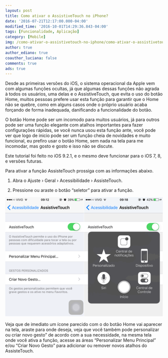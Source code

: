 ```yaml
---
layout: post
title: Como ativar o AssistiveTouch no iPhone?
date: '2016-07-21T12:17:00.000-04:00'
modified_time: '2016-10-01T14:29:36.843-04:00'
tags: [Funcionalidade, Aplicação]
category: [Mobile]
img: /como-ativar-o-assistivetouch-no-iphone/como-ativar-o-assistivetouch-no-iphone.jpg
author: true
author_ediano: true
coauthor_luciana: false
comments: true
ads: true
---
```


Desde as primeiras versões do iOS, o sistema operacional da Apple vem com algumas funções ocultas, já que algumas dessas funções não agrada à todos os usuários, uma delas e o AssistiveTouch, que evita o uso do botão Home, muitos pessoas prefere usar esta função para garantir que o Home não se quebre, como em alguns casos onde o próprio usuário acaba forçando de forma inadequada, danificando a funcionalidade do botão.

O botão Home pode ser um incomodo para muitos usuários, já para outros pode ser uma função elegante com atalhos importantes para fazer configurações rápidas, se você nunca usou esta função ante, você pode ver que logo de inicio pode ser um função cheia de novidades e muito funcional, eu prefiro usar o botão Home, sem nada na tela para me incomodar, mas gosto e gosto e isso não se discute.

Este tutorial foi feito no iOS 9.2.1, e o mesmo deve funcionar para o iOS 7, 8, e versões futuras.

Para ativar a função AssisteTouch prossiga com as informações abaixo.

1. Abra o Ajuste › Geral › Acessibilidade › AssisteTouch.

2. Pressione ou araste o botão “seletor” para ativar a função.

![AssistiveTouch](/assets/img/post/como-ativar-o-assistivetouch-no-iphone/assistivetouch.png)

Veja que de imediato um ícone parecido com o do botão Home vai aparecer na tela, araste para onde deseja, veja que você também pode personalizar ou criar novo gesto” de acordo com a sua necessidade, na mesma tela onde você ativa a função, acesse as áreas “Personalizar Menu Principal” e/ou “Criar Novo Gesto” para adicionar ou remover novos atalhos do AssisteTouch.